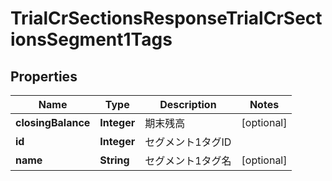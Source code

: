 

# TrialCrSectionsResponseTrialCrSectionsSegment1Tags


## Properties

Name | Type | Description | Notes
------------ | ------------- | ------------- | -------------
**closingBalance** | **Integer** | 期末残高 |  [optional]
**id** | **Integer** | セグメント1タグID | 
**name** | **String** | セグメント1タグ名 |  [optional]



